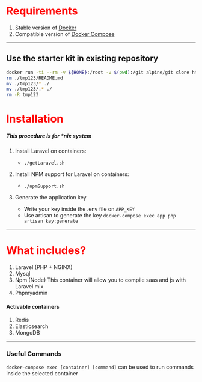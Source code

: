 
#  <font color='red'>Requirements</font>
1. Stable version of [Docker](https://docs.docker.com/install/linux/docker-ce/ubuntu/#install-docker-ce-1)
2. Compatible version of [Docker Compose](https://docs.docker.com/compose/install/#install-compose)

----------

## Use the starter kit in existing repository
```bash
docker run -ti --rm -v ${HOME}:/root -v $(pwd):/git alpine/git clone https://github.com/alessandromr/docker-laravel-starter-kit/ ./tmp123
rm ./tmp123/README.md
mv ./tmp123/* ./
mv ./tmp123/.* ./
rm -R tmp123
```


#  <font color='red'>Installation</font>
##### This procedure is for *nix system


1. Install Laravel on containers:
    - `./getLaravel.sh`

1. Install NPM support for Laravel on containers:
    - `./npmSupport.sh`

3. Generate the application key
    - Write your key inside the .env file on `APP_KEY`
    - Use artisan to generate the key
        `docker-compose exec app php artisan key:generate`


------------

#  <font color='red'>What includes?</font>

1. Laravel (PHP + NGINX)
2. Mysql
3. Npm (Node)
    This container will allow you to compile saas and js with Laravel mix
4. Phpmyadmin

#### Activable containers
1. Redis
2. Elasticsearch
3. MongoDB


-----------

### Useful Commands
`docker-compose exec [container] [command]` can be used to run commands inside the selected container